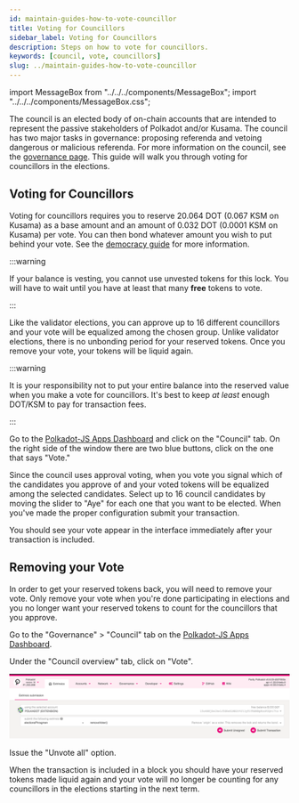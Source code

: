 ```yaml
---
id: maintain-guides-how-to-vote-councillor
title: Voting for Councillors
sidebar_label: Voting for Councillors
description: Steps on how to vote for councillors.
keywords: [council, vote, councillors]
slug: ../maintain-guides-how-to-vote-councillor
---
```


import MessageBox from "../../../components/MessageBox"; import
"../../../components/MessageBox.css";

<MessageBox message="The content on this page is archived. For up-to-date information about governance, see the
[Polkadot OpenGov page](../../learn/learn-polkadot-opengov.md)." />

The council is an elected body of on-chain accounts that are intended to represent the passive
stakeholders of Polkadot and/or Kusama. The council has two major tasks in governance: proposing
referenda and vetoing dangerous or malicious referenda. For more information on the council, see the
[governance page](../../learn/archive/learn-governance.md#council). This guide will walk you through
voting for councillors in the elections.

## Voting for Councillors

Voting for councillors requires you to reserve 20.064 DOT (0.067 KSM on Kusama) as a base amount and
an amount of 0.032 DOT (0.0001 KSM on Kusama) per vote. You can then bond whatever amount you wish
to put behind your vote. See the [democracy guide](./maintain-guides-democracy.md) for more
information.

:::warning

If your balance is vesting, you cannot use unvested tokens for this lock. You will have to wait
until you have at least that many **free** tokens to vote.

:::

Like the validator elections, you can approve up to 16 different councillors and your vote will be
equalized among the chosen group. Unlike validator elections, there is no unbonding period for your
reserved tokens. Once you remove your vote, your tokens will be liquid again.

:::warning

It is your responsibility not to put your entire balance into the reserved value when you make a
vote for councillors. It's best to keep _at least_ enough DOT/KSM to pay for transaction fees.

:::

Go to the [Polkadot-JS Apps Dashboard](https://polkadot.js.org/apps) and click on the "Council" tab.
On the right side of the window there are two blue buttons, click on the one that says "Vote."

Since the council uses approval voting, when you vote you signal which of the candidates you approve
of and your voted tokens will be equalized among the selected candidates. Select up to 16 council
candidates by moving the slider to "Aye" for each one that you want to be elected. When you've made
the proper configuration submit your transaction.

You should see your vote appear in the interface immediately after your transaction is included.

## Removing your Vote

In order to get your reserved tokens back, you will need to remove your vote. Only remove your vote
when you're done participating in elections and you no longer want your reserved tokens to count for
the councillors that you approve.

Go to the "Governance" > "Council" tab on the
[Polkadot-JS Apps Dashboard](https://polkadot.js.org/apps).

Under the "Council overview" tab, click on "Vote".

![polkadotjs_removeVoter](../../assets/council/polkadotjs_removeVoter.png)

Issue the "Unvote all" option.

When the transaction is included in a block you should have your reserved tokens made liquid again
and your vote will no longer be counting for any councillors in the elections starting in the next
term.
